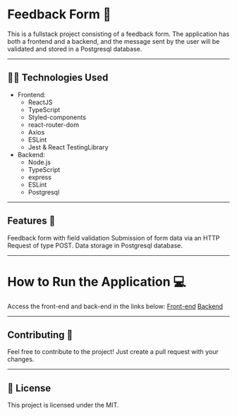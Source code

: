 # Feedback Form 📝

This is a fullstack project consisting of a feedback form. The application has both a frontend and a backend, and the message sent by the user will be validated and stored in a Postgresql database.

---

## 🧑‍💻 Technologies Used
- Frontend:
     - ReactJS
     - TypeScript
     - Styled-components
     - react-router-dom
     - Axios
     - ESLint
     - Jest & React TestingLibrary
- Backend:
     - Node.js
     - TypeScript
     - express
     - ESLint
     - Postgresql

---

## Features 📝
Feedback form with field validation Submission of form data via an HTTP Request of type POST. Data storage in Postgresql database.

---

# How to Run the Application 💻
Access the front-end and back-end in the links below:
[Front-end](https://feedback-form-gbfa.vercel.app/contact)
[Backend](https://feedbackform-back.up.railway.app/)

---

## Contributing 📝

Feel free to contribute to the project! Just create a pull request with your changes.

---

## 📜 License
This project is licensed under the MIT.
